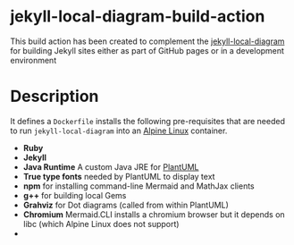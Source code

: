 # jekyll-local-diagram-build-action

This build action has been created to complement the [jekyll-local-diagram](https://github.com/hackinghat/jekyll-local-diagram) for building Jekyll sites either as part of GitHub pages or in a development environment 

# Description 
It defines a `Dockerfile` installs the following pre-requisites that are needed to run `jekyll-local-diagram` into an [Alpine Linux](https://www.alpinelinux.org/) container.

* **Ruby**
* **Jekyll**
* **Java Runtime** A custom Java JRE for [PlantUML](https://www.plantuml.com)
* **True type fonts** needed by PlantUML to display text
* **npm** for installing command-line Mermaid and MathJax clients
* **g++** for building local Gems
* **Grahviz** for Dot diagrams (called from within PlantUML)
* **Chromium** Mermaid.CLI installs a chromium browser but it depends on libc (which Alpine Linux does not support)
* 